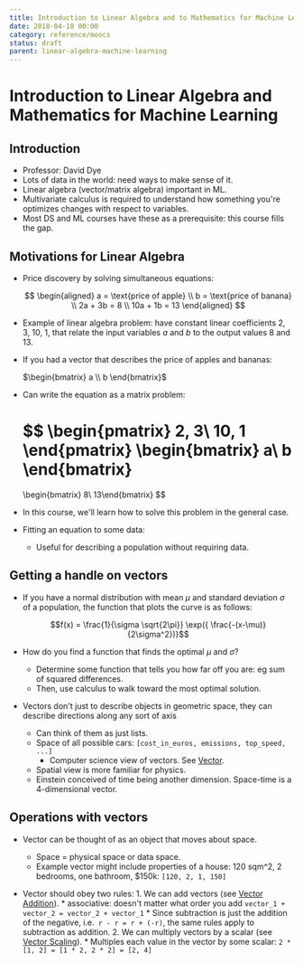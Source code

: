 ```yaml
---
title: Introduction to Linear Algebra and to Mathematics for Machine Learning
date: 2018-04-10 00:00
category: reference/moocs
status: draft
parent: linear-algebra-machine-learning
---
```


# Introduction to Linear Algebra and Mathematics for Machine Learning

## Introduction

* Professor: David Dye
* Lots of data in the world: need ways to make sense of it.
* Linear algebra (vector/matrix algebra) important in ML.
* Multivariate calculus is required to understand how something you're optimizes changes with respect to variables.
* Most DS and ML courses have these as a prerequisite: this course fills the gap.

## Motivations for Linear Algebra

* Price discovery by solving simultaneous equations:

    $$
  \begin{aligned}
  a = \text{price of apple} \\
  b = \text{price of banana} \\
  2a + 3b = 8 \\
  10a + 1b = 13
  \end{aligned}
  $$

* Example of linear algebra problem: have constant linear coefficients 2, 3, 10, 1, that relate the input variables $a$ and $b$ to the output values 8 and 13.

* If you had a vector that describes the price of apples and bananas:

    $\begin{bmatrix} a \\ b \end{bmatrix}$

* Can write the equation as a matrix problem:

    $$
    \begin{pmatrix}
    2, 3\\
    10, 1
    \end{pmatrix}
    \begin{bmatrix}
    a\\
    b
    \end{bmatrix}
    = 
    \begin{bmatrix}
    8\\
    13\end{bmatrix}
    $$
    
* In this course, we'll learn how to solve this problem in the general case. 
* Fitting an equation to some data:
    * Useful for describing a population without requiring data.

## Getting a handle on vectors

* If you have a normal distribution with mean $\mu$ and standard deviation $\sigma$ of a population, the function that plots the curve is as follows:

    $$f(x) = \frac{1}{\sigma \sqrt{2\pi}} \exp({ \frac{-(x-\mu)}{2\sigma^2})}$$

* How do you find a function that finds the optimal $\mu$ and $\sigma$?
  * Determine some function that tells you how far off you are: eg sum of squared differences.
  * Then, use calculus to walk toward the most optimal solution.
  
* Vectors don't  just to describe objects in geometric space, they can describe directions along any sort of axis
    * Can think of them as just lists.
    * Space of all possible cars: `[cost_in_euros, emissions, top_speed, ...]`
        * Computer science view of vectors. See [Vector](../../../../permanent/vector.md).
    * Spatial view is more familiar for physics.
    * Einstein conceived of time being another dimension. Space-time is a 4-dimensional vector.

## Operations with vectors

* Vector can be thought of as an object that moves about space.
  * Space = physical space or data space.
  * Example vector might include properties of a house: 120 sqm^2, 2 bedrooms, one bathroom, $150k: `[120, 2, 1, 150]`

* Vector should obey two rules:
      1. We can add vectors (see [Vector Addition](../../../../permanent/vector-addition.md)).
          * associative: doesn't matter what order you add 
              `vector_1 + vector_2 = vector_2 + vector_1`
          * Since subtraction is just the addition of the negative, i.e.` r - r = r + (-r)`, the same rules apply to subtraction as addition.
      2. We can multiply vectors by a scalar (see [Vector Scaling](../../../../permanent/vector-scaling.md)).
          * Multiples each value in the vector by some scalar: `2 * [1, 2] = [1 * 2, 2 * 2] = [2, 4]`